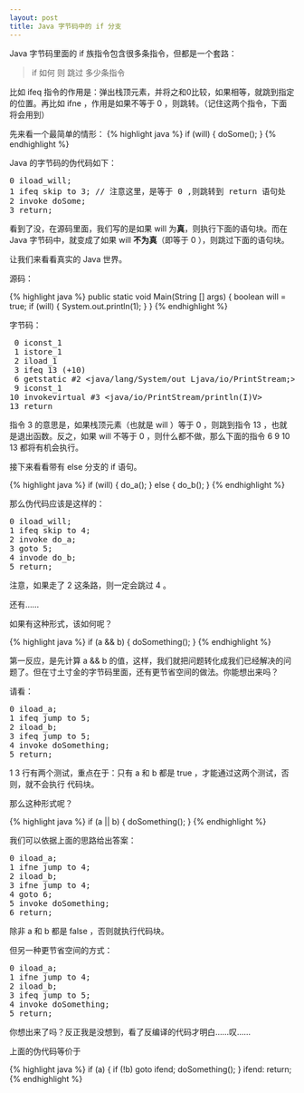 ```yaml
---
layout: post
title: Java 字节码中的 if 分支
---
```


Java 字节码里面的 if 族指令包含很多条指令，但都是一个套路：

> if 如何 则 跳过 多少条指令

比如 ifeq 指令的作用是：弹出栈顶元素，并将之和0比较，如果相等，就跳到指定的位置。再比如 ifne ，作用是如果不等于 0 ，则跳转。（记住这两个指令，下面将会用到）

先来看一个最简单的情形：
{% highlight java %}
if (will) {
    doSome();
}
{% endhighlight %}

Java 的字节码的伪代码如下：

<pre>
0 iload_will;
1 ifeq skip to 3; // 注意这里，是等于 0 ,则跳转到 return 语句处
2 invoke doSome;
3 return;
</pre>

看到了没，在源码里面，我们写的是如果 will 为**真**，则执行下面的语句块。而在 Java 字节码中，就变成了如果 will **不为真**（即等于 0 ），则跳过下面的语句块。

让我们来看看真实的 Java 世界。

源码：

{% highlight java %}
public static void Main(String [] args) {
    boolean will = true;
    if (will) {
        System.out.println(1);
    } 
}
{% endhighlight %}

字节码：

<pre>
 0 iconst_1
 1 istore_1
 2 iload_1
 3 ifeq 13 (+10)
 6 getstatic #2 &lt;java/lang/System/out Ljava/io/PrintStream;&gt;
 9 iconst_1
10 invokevirtual #3 &lt;java/io/PrintStream/println(I)V&gt;
13 return
</pre>

指令 3 的意思是，如果栈顶元素（也就是 will ）等于 0 ，则跳到指令 13 ，也就是退出函数。反之，如果 will 不等于 0 ，则什么都不做，那么下面的指令 6 9 10 13 都将有机会执行。

接下来看看带有 else 分支的 if 语句。

{% highlight java %}
if (will) {
    do_a();
} else {
    do_b();
}
{% endhighlight %}

那么伪代码应该是这样的：

<pre>
0 iload_will;
1 ifeq skip to 4;
2 invoke do_a;
3 goto 5;
4 invode do_b;
5 return;
</pre>

注意，如果走了 2 这条路，则一定会跳过 4 。

还有……

如果有这种形式，该如何呢？

{% highlight java %}
if (a && b) {
    doSomething();
}
{% endhighlight %}

第一反应，是先计算 a && b 的值，这样，我们就把问题转化成我们已经解决的问题了。但在寸土寸金的字节码里面，还有更节省空间的做法。你能想出来吗？



请看：

<pre>
0 iload_a;
1 ifeq jump to 5;
2 iload_b;
3 ifeq jump to 5;
4 invoke doSomething;
5 return;
</pre>

1 3 行有两个测试，重点在于：只有 a 和 b 都是 true ，才能通过这两个测试，否则，就不会执行 代码块。

那么这种形式呢？

{% highlight java %}
if (a || b) {
    doSomething();
}
{% endhighlight %}

我们可以依据上面的思路给出答案：

<pre>
0 iload_a;
1 ifne jump to 4;
2 iload_b;
3 ifne jump to 4;
4 goto 6;
5 invoke doSomething;
6 return;
</pre>

除非 a 和 b 都是 false ，否则就执行代码块。

但另一种更节省空间的方式：

<pre>
0 iload_a;
1 ifne jump to 4;
2 iload_b;
3 ifeq jump to 5;
4 invoke doSomething;
5 return;
</pre>

你想出来了吗？反正我是没想到，看了反编译的代码才明白……叹……

上面的伪代码等价于

{% highlight java %}
if (a) {
    if (!b) goto ifend;
    doSomething();
}
ifend:
return;
{% endhighlight %}
